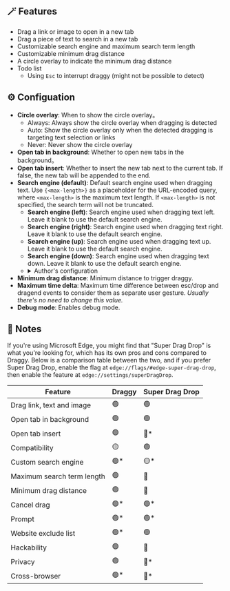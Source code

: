 ## 🪄 Features

- Drag a link or image to open in a new tab
- Drag a piece of text to search in a new tab
- Customizable search engine and maximum search term length
- Customizable minimum drag distance
- A circle overlay to indicate the minimum drag distance
- Todo list
    - Using `Esc` to interrupt draggy (might not be possible to detect)

## ⚙️ Configuation

- **Circle overlay**: When to show the circle overlay。
    - Always: Always show the circle overlay when dragging is detected
    - Auto: Show the circle overlay only when the detected dragging is targeting text selection or links
    - Never: Never show the circle overlay
- **Open tab in background**: Whether to open new tabs in the background。
- **Open tab insert**: Whether to insert the new tab next to the current tab. If false, the new tab will be appended to the end.
- **Search engine (default)**: Default search engine used when dragging text. Use `{<max-length>}` as a placeholder for the URL-encoded query, where `<max-length>` is the maximum text length. If `<max-length>` is not specified, the search term will not be truncated.
    - **Search engine (left)**: Search engine used when dragging text left. Leave it blank to use the default search engine.
    - **Search engine (right)**: Search engine used when dragging text right. Leave it blank to use the default search engine.
    - **Search engine (up)**: Search engine used when dragging text up. Leave it blank to use the default search engine.
    - **Search engine (down)**: Search engine used when dragging text down. Leave it blank to use the default search engine.
    - <details><summary>Author's configuration</summary>
        <ul>
            <li><strong>Search engine (left)</strong>: <code>https://www.deepl.com/zh/translator#en/zh-hans/{}</code> (DeepL Translation)</li>
            <li><strong>Search engine (right)</strong>: <code>https://opnxng.com/search?q={50}</code> (OpnXng Search)</li>
            <li><strong>Search engine (up)</strong>: <code>https://www.google.com/search?q={50}</code> (Google Search)</li>
            <li><strong>Search engine (down)</strong>: <code>https://www.bing.com/search?q={50}</code> (Bing Search)</li>
        </ul>
    </details>
- **Minimum drag distance**: Minimum distance to trigger draggy.
- **Maximum time delta**: Maximum time difference between esc/drop and dragend events to consider them as separate user gesture. *Usually there's no need to change this value.*
- **Debug mode**: Enables debug mode.

## 📃 Notes

If you're using Microsoft Edge, you might find that "Super Drag Drop" is what you're looking for, which has its own pros and cons compared to Draggy. Below is a comparison table between the two, and if you prefer Super Drag Drop, enable the flag at `edge://flags/#edge-super-drag-drop`, then enable the feature at `edge://settings/superDragDrop`.

| Feature | Draggy | Super Drag Drop |
| --- | --- | --- |
| Drag link, text and image | 🟢 | 🟢 |
| Open tab in background | 🟢 | 🟢 |
| Open tab insert | 🟢 | <span title="Opened tabs always get appended to the end">🔴*</span> |
| Compatibility | 🟡 | 🟢 |
| Custom search engine | <span title="Allows up to 4 different search engines based on dragging direction">🟢*</span> | <span title="Only 1 search engine allowed and limited to Bing or default search engine">🟡*</span> |
| Maximum search term length | 🟢 | 🔴 |
| Minimum drag distance | 🟢 | 🔴 |
| Cancel drag | <span title="Move mouse back into the circle (browser's design makes cancelling with Esc impossible)">🟢*</span> | <span title="Press Esc key">🟢*</span> |
| Prompt | <span title="Circle overlay">🟢*</span> | <span title="Top toast">🟢*</span> |
| Website exclude list | <span title="Configure in Tampermonkey">🟢*</span> | 🟢 |
| Hackability | 🟢 | 🔴 |
| Privacy | 🟢 | <span title="Adds tracking parameters when searching">🔴*</span> |
| Cross-browser | <span title="Expected to work on all modern browsers with Tampermonkey">🟢*</span> | <span title="Edge-exclusive">🔴*</span> |
